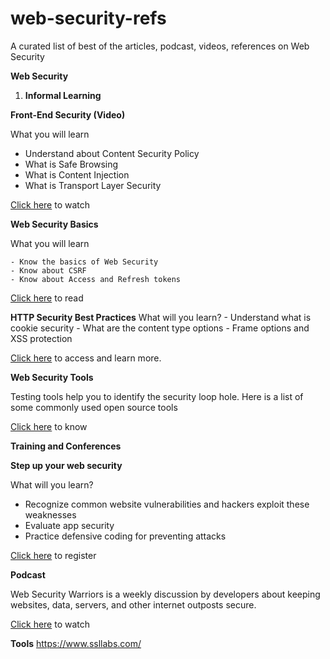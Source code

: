 # web-security-refs
A curated list of best of the articles, podcast, videos, references  on Web Security

**Web Security**

1. **Informal Learning**

**Front-End Security (Video)**

What you will learn

- Understand about Content Security Policy
- What is Safe Browsing
- What is Content Injection
- What is Transport Layer Security

[Click here](https://youtu.be/fYjO5pIY1mY) to watch

 **Web Security Basics**

What you will learn

    - Know the basics of Web Security
    - Know about CSRF
    - Know about Access and Refresh tokens

[Click here](https://github.com/vasanthk/web-security-basics) to read

 **HTTP Security Best Practices**
What will you learn?
    -  Understand what is cookie security
    - What are the content type options
    - Frame options and XSS protection

[Click here](https://httpsecurityreport.com/best_practice.html) to access and learn more.

**Web Security Tools**

Testing tools help you to identify the security loop hole. Here is a list of some commonly used open source tools

[Click here](http://www.testbytes.net/blog/open-source-security-testing-tools/) to know



**Training and Conferences**

**Step up your web security**

What will you learn?

- Recognize common website vulnerabilities and hackers exploit these weaknesses
- Evaluate app security
- Practice defensive coding for preventing attacks

[Click here](https://www.udemy.com/share/1fvd4/) to register


**Podcast**

Web Security Warriors is a weekly discussion by developers about keeping websites, data, servers, and other internet outposts secure.

[Click here](https://devchat.tv/web-sec-warriors) to watch

**Tools**
https://www.ssllabs.com/
